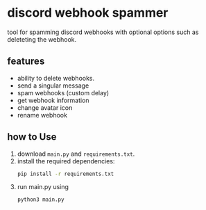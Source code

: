 # discord webhook spammer

tool for spamming discord webhooks with optional options such as deleteting the webhook.

## features
- ability to delete webhooks.
- send a singular message
- spam webhooks (custom delay)
- get webhook information
- change avatar icon
- rename webhook

## how to Use
1. download `main.py` and `requirements.txt`.
2. install the required dependencies:  
   ```bash
   pip install -r requirements.txt
3. run main.py using
   ```bash
   python3 main.py
